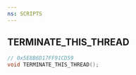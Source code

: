 ```yaml
---
ns: SCRIPTS
---
```

## TERMINATE_THIS_THREAD

```c
// 0x5E8B6D17FF91CD59
void TERMINATE_THIS_THREAD();
```

